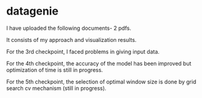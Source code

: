 # datagenie

I have uploaded the following documents- 2 pdfs.

It consists of my approach and visualization results.

For the 3rd checkpoint, I faced problems in giving input data.

For the 4th checkpoint, the accuracy of the model has been improved but optimization of time is still in progress.

For the 5th checkpoint, the selection of optimal window size is done by grid search cv mechanism (still in progress).
